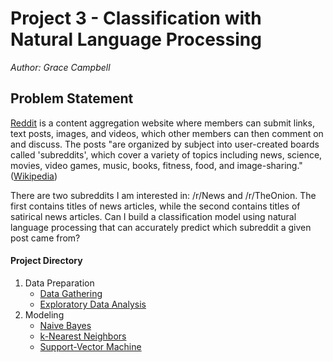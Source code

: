 # Project 3 - Classification with Natural Language Processing

*Author: Grace Campbell*


## Problem Statement

[Reddit](https://reddit.com) is a content aggregation website where members can submit links, text posts, images, and videos, which other members can then comment on and discuss. The posts "are organized by subject into user-created boards called 'subreddits', which cover a variety of topics including news, science, movies, video games, music, books, fitness, food, and image-sharing." ([Wikipedia](https://en.wikipedia.org/wiki/Reddit))

There are two subreddits I am interested in: /r/News and /r/TheOnion. The first contains titles of news articles, while the second contains titles of satirical news articles. Can I build a classification model using natural language processing that can accurately predict which subreddit a given post came from?

#### Project Directory
1. Data Preparation 
    - [Data Gathering](https://github.com/GraceCampbell/Fake-News-Classification-NLP/blob/master/data-gathering.ipynb)
    - [Exploratory Data Analysis](https://github.com/GraceCampbell/Fake-News-Classification-NLP/blob/master/exploratory-data-analysis.ipynb)
2. Modeling
    - [Naive Bayes](https://github.com/GraceCampbell/Fake-News-Classification-NLP/blob/master/modeling-naive-bayes.ipynb)
    - [k-Nearest Neighbors](https://github.com/GraceCampbell/Fake-News-Classification-NLP/blob/master/modeling-knn.ipynb)
    - [Support-Vector Machine](https://github.com/GraceCampbell/Fake-News-Classification-NLP/blob/master/modeling-svm.ipynb)
